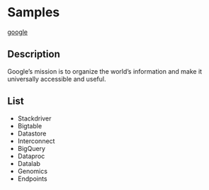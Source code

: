 # Samples
[google](https://www.google.com/intl/en/about/)

## Description
Google’s mission is to organize the world’s information and make it universally accessible and useful.

## List
* Stackdriver
* Bigtable
* Datastore
* Interconnect
* BigQuery
* Dataproc
* Datalab
* Genomics
* Endpoints
